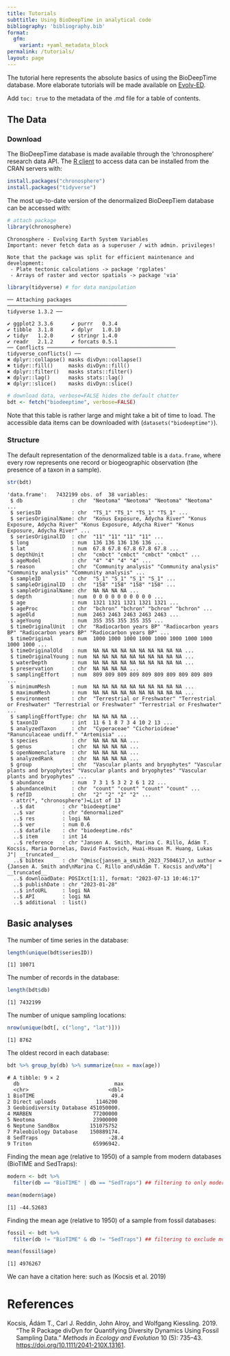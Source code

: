 ```yaml
---
title: Tutorials
subttitle: Using BioDeepTime in analytical code
bibliography: 'bibliography.bib'
format:
  gfm: 
    variant: +yaml_metadata_block
permalink: /tutorials/
layout: page
---
```


The tutorial here represents the absolute basics of using the
BioDeepTime database. More elaborate tutorials will be made available on
[Evolv-ED](https://www.evolv-ed.net/databases/registry/biodeeptime.html).

Add `toc: true` to the metadata of the .md file for a table of contents.

## The Data

### Download

The BioDeepTime database is made available through the ‘chronosphere’
research data API. The [R
client](https://cran.r-project.org/package=chronosphere) to access data
can be installed from the CRAN servers with:

``` r
install.packages("chronosphere")
install.packages("tidyverse")
```

The most up-to-date version of the denormalized BioDeepTiem database can
be accessed with:

``` r
# attach package
library(chronosphere)
```

    Chronosphere - Evolving Earth System Variables
    Important: never fetch data as a superuser / with admin. privileges!

    Note that the package was split for efficient maintenance and development:
     - Plate tectonic calculations -> package 'rgplates'
     - Arrays of raster and vector spatials -> package 'via'

``` r
library(tidyverse) # for data manipulation
```

    ── Attaching packages
    ───────────────────────────────────────
    tidyverse 1.3.2 ──

    ✔ ggplot2 3.3.6      ✔ purrr   0.3.4 
    ✔ tibble  3.1.8      ✔ dplyr   1.0.10
    ✔ tidyr   1.2.0      ✔ stringr 1.4.0 
    ✔ readr   2.1.2      ✔ forcats 0.5.1 
    ── Conflicts ────────────────────────────────────────── tidyverse_conflicts() ──
    ✖ dplyr::collapse() masks divDyn::collapse()
    ✖ tidyr::fill()     masks divDyn::fill()
    ✖ dplyr::filter()   masks stats::filter()
    ✖ dplyr::lag()      masks stats::lag()
    ✖ dplyr::slice()    masks divDyn::slice()

``` r
# download data, verbose=FALSE hides the default chatter 
bdt <- fetch("biodeeptime", verbose=FALSE)
```

Note that this table is rather large and might take a bit of time to
load. The accessible data items can be downloaded with
(`datasets("biodeeptime")`).

### Structure

The default representation of the denormalized table is a `data.frame`,
where every row represents one record or biogeographic observation (the
presence of a taxon in a sample).

``` r
str(bdt)
```

    'data.frame':   7432199 obs. of  38 variables:
     $ db                : chr  "Neotoma" "Neotoma" "Neotoma" "Neotoma" ...
     $ seriesID          : chr  "TS_1" "TS_1" "TS_1" "TS_1" ...
     $ seriesOriginalName: chr  "Konus Exposure, Adycha River" "Konus Exposure, Adycha River" "Konus Exposure, Adycha River" "Konus Exposure, Adycha River" ...
     $ seriesOriginalID  : chr  "11" "11" "11" "11" ...
     $ long              : num  136 136 136 136 136 ...
     $ lat               : num  67.8 67.8 67.8 67.8 67.8 ...
     $ depthUnit         : chr  "cmbct" "cmbct" "cmbct" "cmbct" ...
     $ ageModel          : chr  "4" "4" "4" "4" ...
     $ reason            : chr  "Community analysis" "Community analysis" "Community analysis" "Community analysis" ...
     $ sampleID          : chr  "S_1" "S_1" "S_1" "S_1" ...
     $ sampleOriginalID  : chr  "158" "158" "158" "158" ...
     $ sampleOriginalName: chr  NA NA NA NA ...
     $ depth             : num  0 0 0 0 0 0 0 0 0 0 ...
     $ age               : num  1321 1321 1321 1321 1321 ...
     $ ageProc           : chr  "bchron" "bchron" "bchron" "bchron" ...
     $ ageOld            : num  2463 2463 2463 2463 2463 ...
     $ ageYoung          : num  355 355 355 355 355 ...
     $ timeOriginalUnit  : chr  "Radiocarbon years BP" "Radiocarbon years BP" "Radiocarbon years BP" "Radiocarbon years BP" ...
     $ timeOriginal      : num  1000 1000 1000 1000 1000 1000 1000 1000 1000 1000 ...
     $ timeOriginalOld   : num  NA NA NA NA NA NA NA NA NA NA ...
     $ timeOriginalYoung : num  NA NA NA NA NA NA NA NA NA NA ...
     $ waterDepth        : num  NA NA NA NA NA NA NA NA NA NA ...
     $ preservation      : chr  NA NA NA NA ...
     $ samplingEffort    : num  809 809 809 809 809 809 809 809 809 809 ...
     $ minimumMesh       : num  NA NA NA NA NA NA NA NA NA NA ...
     $ maximumMesh       : num  NA NA NA NA NA NA NA NA NA NA ...
     $ environment       : chr  "Terrestrial or Freshwater" "Terrestrial or Freshwater" "Terrestrial or Freshwater" "Terrestrial or Freshwater" ...
     $ samplingEffortType: chr  NA NA NA NA ...
     $ taxonID           : int  11 6 1 8 7 3 4 10 2 13 ...
     $ analyzedTaxon     : chr  "Cyperaceae" "Cichorioideae" "Ranunculaceae undiff." "Artemisia" ...
     $ species           : chr  NA NA NA NA ...
     $ genus             : chr  NA NA NA NA ...
     $ openNomenclature  : chr  NA NA NA NA ...
     $ analyzedRank      : chr  NA NA NA NA ...
     $ group             : chr  "Vascular plants and bryophytes" "Vascular plants and bryophytes" "Vascular plants and bryophytes" "Vascular plants and bryophytes" ...
     $ abundance         : num  7 3 1 5 3 2 2 6 1 22 ...
     $ abundanceUnit     : chr  "count" "count" "count" "count" ...
     $ refID             : chr  "2" "2" "2" "2" ...
     - attr(*, "chronosphere")=List of 13
      ..$ dat         : chr "biodeeptime"
      ..$ var         : chr "denormalized"
      ..$ res         : logi NA
      ..$ ver         : num 0.6
      ..$ datafile    : chr "biodeeptime.rds"
      ..$ item        : int 14
      ..$ reference   : chr "Jansen A. Smith, Marina C. Rillo, Ádám T. Kocsis, Maria Dornelas, David Fastovich, Huai-Hsuan M. Huang, Lukas J"| __truncated__
      ..$ bibtex      : chr "@misc{jansen_a_smith_2023_7504617,\n author = {Jansen A. Smith and\nMarina C. Rillo and\nÁdám T. Kocsis and\nMa"| __truncated__
      ..$ downloadDate: POSIXct[1:1], format: "2023-07-13 10:46:17"
      ..$ publishDate : chr "2023-01-28"
      ..$ infoURL     : logi NA
      ..$ API         : logi NA
      ..$ additional  : list()

## Basic analyses

The number of time series in the database:

``` r
length(unique(bdt$seriesID))
```

    [1] 10071

The number of records in the database:

``` r
length(bdt$db)
```

    [1] 7432199

The number of unique sampling locations:

``` r
nrow(unique(bdt[, c("long", "lat")]))
```

    [1] 8762

The oldest record in each database:

``` r
bdt %>% group_by(db) %>% summarize(max = max(age))
```

    # A tibble: 9 × 2
      db                               max
      <chr>                          <dbl>
    1 BioTIME                         49.4
    2 Direct uploads             1146200  
    3 Geobiodiversity Database 451050000. 
    4 MARBEN                    77200000  
    5 Neotoma                   23900000  
    6 Neptune SandBox          151075752  
    7 Paleobiology Database    150889174. 
    8 SedTraps                       -28.4
    9 Triton                    65996942. 

Finding the mean age (relative to 1950) of a sample from modern
databases (BioTIME and SedTraps):

``` r
modern <- bdt %>%
  filter(db == "BioTIME" | db == "SedTraps") ## filtering to only modern data

mean(modern$age) 
```

    [1] -44.52683

Finding the mean age (relative to 1950) of a sample from fossil
databases:

``` r
fossil <- bdt %>%
  filter(db != "BioTIME" & db != "SedTraps") ## filtering to exclude modern data

mean(fossil$age) 
```

    [1] 4976267

We can have a citation here: such as (Kocsis et al. 2019)

# References

<div id="refs" class="references csl-bib-body hanging-indent">

<div id="ref-kocsis2019package" class="csl-entry">

Kocsis, Ádám T., Carl J. Reddin, John Alroy, and Wolfgang Kiessling.
2019. “The R Package <span class="nocase">divDyn</span> for Quantifying
Diversity Dynamics Using Fossil Sampling Data.” *Methods in Ecology and
Evolution* 10 (5): 735–43. <https://doi.org/10.1111/2041-210X.13161>.

</div>

</div>
